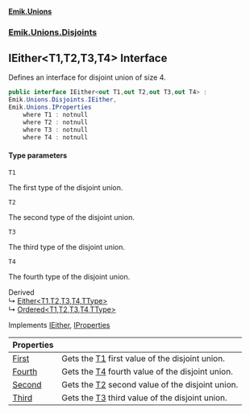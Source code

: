#### [Emik.Unions](index.md 'index')
### [Emik.Unions.Disjoints](Emik.Unions.Disjoints.md 'Emik.Unions.Disjoints')

## IEither<T1,T2,T3,T4> Interface

Defines an interface for disjoint union of size 4.

```csharp
public interface IEither<out T1,out T2,out T3,out T4> :
Emik.Unions.Disjoints.IEither,
Emik.Unions.IProperties
    where T1 : notnull
    where T2 : notnull
    where T3 : notnull
    where T4 : notnull
```
#### Type parameters

<a name='Emik.Unions.Disjoints.IEither_T1,T2,T3,T4_.T1'></a>

`T1`

The first type of the disjoint union.

<a name='Emik.Unions.Disjoints.IEither_T1,T2,T3,T4_.T2'></a>

`T2`

The second type of the disjoint union.

<a name='Emik.Unions.Disjoints.IEither_T1,T2,T3,T4_.T3'></a>

`T3`

The third type of the disjoint union.

<a name='Emik.Unions.Disjoints.IEither_T1,T2,T3,T4_.T4'></a>

`T4`

The fourth type of the disjoint union.

Derived  
&#8627; [Either&lt;T1,T2,T3,T4,TType&gt;](Either{T1,T2,T3,T4,TType}.md 'Emik.Unions.Disjoints.Either<T1,T2,T3,T4,TType>')  
&#8627; [Ordered&lt;T1,T2,T3,T4,TType&gt;](Ordered{T1,T2,T3,T4,TType}.md 'Emik.Unions.Disjoints.Ordered<T1,T2,T3,T4,TType>')

Implements [IEither](IEither.md 'Emik.Unions.Disjoints.IEither'), [IProperties](IProperties.md 'Emik.Unions.IProperties')

| Properties | |
| :--- | :--- |
| [First](IEither{T1,T2,T3,T4}.First.md 'Emik.Unions.Disjoints.IEither<T1,T2,T3,T4>.First') | Gets the [T1](IEither{T1,T2,T3,T4}.md#Emik.Unions.Disjoints.IEither_T1,T2,T3,T4_.T1 'Emik.Unions.Disjoints.IEither<T1,T2,T3,T4>.T1') first value of the disjoint union. |
| [Fourth](IEither{T1,T2,T3,T4}.Fourth.md 'Emik.Unions.Disjoints.IEither<T1,T2,T3,T4>.Fourth') | Gets the [T4](IEither{T1,T2,T3,T4}.md#Emik.Unions.Disjoints.IEither_T1,T2,T3,T4_.T4 'Emik.Unions.Disjoints.IEither<T1,T2,T3,T4>.T4') fourth value of the disjoint union. |
| [Second](IEither{T1,T2,T3,T4}.Second.md 'Emik.Unions.Disjoints.IEither<T1,T2,T3,T4>.Second') | Gets the [T2](IEither{T1,T2,T3,T4}.md#Emik.Unions.Disjoints.IEither_T1,T2,T3,T4_.T2 'Emik.Unions.Disjoints.IEither<T1,T2,T3,T4>.T2') second value of the disjoint union. |
| [Third](IEither{T1,T2,T3,T4}.Third.md 'Emik.Unions.Disjoints.IEither<T1,T2,T3,T4>.Third') | Gets the [T3](IEither{T1,T2,T3,T4}.md#Emik.Unions.Disjoints.IEither_T1,T2,T3,T4_.T3 'Emik.Unions.Disjoints.IEither<T1,T2,T3,T4>.T3') third value of the disjoint union. |
